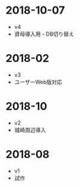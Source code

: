 # 2018-10-07
- v4
- 資母導入用・DB切り替え

# 2018-02
- v3
- ユーザーWeb版対応

# 2018-10
- v2
- 城崎周辺導入

# 2018-08
- v1
- 試作

